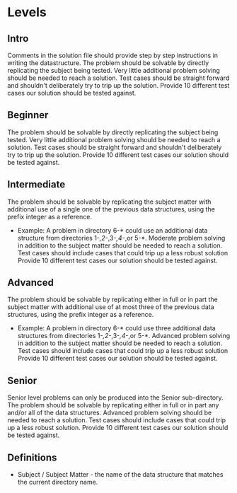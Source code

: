 # Levels

## Intro
Comments in the solution file should provide step by step instructions in writing the datastructure.
The problem should be solvable by directly replicating the subject being tested.
Very little additional problem solving should be needed to reach a solution.
Test cases should be straight forward and shouldn't deliberately try to trip up the solution.
Provide 10 different test cases our solution should be tested against.


## Beginner
The problem should be solvable by directly replicating the subject being tested.
Very little additional problem solving should be needed to reach a solution.
Test cases should be straight forward and shouldn't deliberately try to trip up the solution.
Provide 10 different test cases our solution should be tested against.


## Intermediate
The problem should be solvable by replicating the subject matter with additional use of a single one of the previous data structures, 
using the prefix integer as a reference. 
* Example: A problem in directory 6-* could use an additional data structure from directories 1-*,2-*,3-*,4-*,or 5-*.
Moderate problem solving in addition to the subject matter should be needed to reach a solution.
Test cases should include cases that could trip up a less robust solution
Provide 10 different test cases our solution should be tested against.

## Advanced
The problem should be solvable by replicating either in full or in part the subject matter with additional use of at most three of the previous data structures, 
using the prefix integer as a reference. 
* Example: A problem in directory 6-* could use three additional data structures from directories 1-*,2-*,3-*,4-*,or 5-*.
Advanced problem solving in addition to the subject matter should be needed to reach a solution. 
Test cases should include cases that could trip up a less robust solution
Provide 10 different test cases our solution should be tested against.


## Senior
Senior level problems can only be produced into the Senior sub-directory.
The problem should be solvable by replicating either in full or in part any and/or all of the data structures.
Advanced problem solving should be needed to reach a solution. 
Test cases should include cases that could trip up a less robust solution.
Provide 10 different test cases our solution should be tested against.




## Definitions
* Subject / Subject Matter - the name of the data structure that matches the current directory name.

